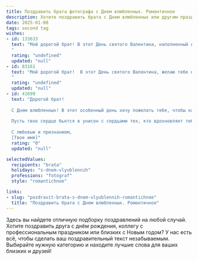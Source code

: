 ```yaml
---
title: Поздравить брата фотографа с Днем влюбленных. Романтичное
description: Хотите поздравить брата с Днем влюбленных или другим праздником? Наш ИИ создаст незабываемое поздравление, а вы обязательно выделитесь среди других.  
date: 2025-01-08
tags: second tag
wishes:
- id: 133633
  text: "Мой дорогой брат! В этот День святого Валентина, наполненный любовью и нежностью, желаю тебе найти или, если ты уже нашел, сохранить тот самый волшебный кадр, тот самый неповторимый снимок, который называется – счастье. Пусть твоя жизнь будет яркой и красочной, как лучшие твои фотографии, а любовь – бесконечной, как твой творческий потенциал.  С праздником!
  "
  rating: "undefined"
  updated: "null"
- id: 83161
  text: "Мой дорогой брат!  В этот День святого Валентина, желаю тебе океана любви и нежности, таких же ярких и незабываемых моментов, какие ты умеешь ловить своим объективом. Пусть твоя жизнь будет полна прекрасных кадров счастья, а сердце —  всегда наполнено теплотой и  взаимной любовью.  С праздником!
  "
  rating: "undefined"
  updated: "null"
- id: 41699
  text: "Дорогой брат!
  
  С Днем влюбленных! В этот особенный день хочу пожелать тебе, чтобы каждый миг твоей жизни был запечатлен в самых ярких и красивых фотографиях. Пусть любовь будет для тебя не только вдохновением, но и главной муской темой твоих снимков. Желаю, чтобы в каждом кадре ты находил счастье, тепло и страсть, а каждый новый проект приносил радость и гармонию в твою душу.
  
  Пусть твое сердце бьется в унисон с сердцами тех, кто вдохновляет тебя на творчество, а рядом всегда будут искренние и любимые люди, готовые поддержать и разделить с тобой самые трепетные моменты.
  
  С любовью и признанием,
  [Твое имя]"
  rating: "0"
  updated: "null"

selectedValues:
  recipients: "brata"
  holidays: "s-dnem-vlyublennih"
  professions: "fotograf"
  style: "romantichnoe"

links:
- slug: "pozdravit-brata-s-dnem-vlyublennih-romantichnoe"
  title: "Поздравить брата с Днем влюбленных. Романтичное"
---
```


Здесь вы найдете отличную подборку поздравлений на любой случай. 
Хотите поздравить друга с днём рождения, коллегу с профессиональным праздником или близких с Новым годом? У нас есть всё, чтобы сделать ваш поздравительный текст незабываемым. Выбирайте нужную категорию и находите лучшие слова для ваших близких и друзей!
